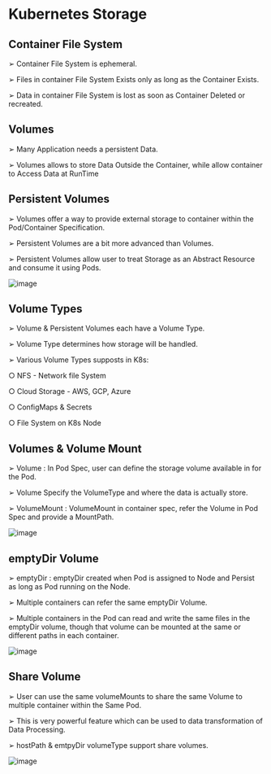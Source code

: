 # Kubernetes Storage

## Container File System

➢ Container File System is ephemeral.

➢ Files in container File System Exists only as long as the Container Exists.

➢ Data in container File System is lost as soon as Container Deleted or recreated.

## Volumes

➢ Many Application needs a persistent Data.

➢ Volumes allows to store Data Outside the Container, while allow container to Access Data at RunTime

## Persistent Volumes

➢ Volumes offer a way to provide external storage to container within the Pod/Container Specification.

➢ Persistent Volumes are a bit more advanced than Volumes.

➢ Persistent Volumes allow user to treat Storage as an Abstract Resource and consume it using Pods.

![image](https://github.com/user-attachments/assets/18472f72-cb1e-47f5-b188-5bc78f102c7c)


## Volume Types

➢ Volume & Persistent Volumes each have a Volume Type.

➢ Volume Type determines how storage will be handled.

➢ Various Volume Types supposts in K8s:

○ NFS - Network file System

○ Cloud Storage - AWS, GCP, Azure

○ ConfigMaps & Secrets

○ File System on K8s Node

## Volumes & Volume Mount

➢ Volume : In Pod Spec, user can define the storage volume available in for the Pod.

➢ Volume Specify the VolumeType and where the data is actually store.

➢ VolumeMount : VolumeMount in container spec, refer the Volume in Pod Spec and provide a MountPath.

![image](https://github.com/user-attachments/assets/d2661f72-c028-4578-86f5-2e166c75f3fb)

## emptyDir Volume

➢ emptyDir : emptyDir created when Pod is assigned to Node and Persist as long as Pod running on the Node.

➢ Multiple containers can refer the same emptyDir Volume.

➢ Multiple containers in the Pod can read and write the same files in the emptyDir volume, though that volume can be mounted at the same or different paths in each container.

![image](https://github.com/user-attachments/assets/b3c0d9aa-6e55-40e6-a576-c76aeea9f675)

## Share Volume

➢ User can use the same volumeMounts to share the same Volume to multiple container within the Same Pod.

➢ This is very powerful feature which can be used to data transformation of Data Processing.

➢ hostPath & emtpyDir volumeType support share volumes.

![image](https://github.com/user-attachments/assets/f109e270-a767-4b40-8d15-518a998131c6)
